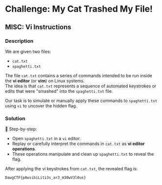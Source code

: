 
# Challenge: My Cat Trashed My File!

## MISC: Vi Instructions

### Description

We are given two files:

- `cat.txt`
- `spaghetti.txt`

The file `cat.txt` contains a series of commands intended to be run inside the **vi editor** (or **vim**) on Linux systems.  
The idea is that `cat.txt` represents a sequence of automated keystrokes or edits that were "smashed" into the `spaghetti.txt` file.

Our task is to simulate or manually apply these commands to `spaghetti.txt` using `vi` to uncover the hidden flag.

### Solution

🧠 Step-by-step:

- Open `spaghetti.txt` in a `vi` editor.
- Replay or carefully interpret the commands in `cat.txt` as **vi editor operations**.
- These operations manipulate and clean up `spaghetti.txt` to reveal the flag.

After applying the vi keystrokes from `cat.txt`, the revealed flag is:

```
DawgCTF{pAwsibiLiti3s_ar3_m30wV3l0us}
```
